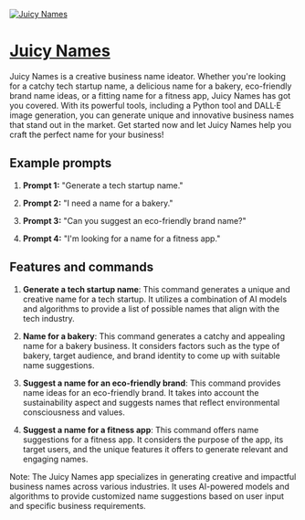 [![Juicy Names](https://files.oaiusercontent.com/file-Bc699esCdtkttGkhMikb5o5u?se=2123-10-16T10%3A39%3A23Z&sp=r&sv=2021-08-06&sr=b&rscc=max-age%3D31536000%2C%20immutable&rscd=attachment%3B%20filename%3D6df05d3a-1e94-4e06-874a-f20e106e675b.png&sig=JvEeN/AXJQHZn0x1KNxGwy6BpTV0mGqB2HDF3JM0LaQ%3D)](https://chat.openai.com/g/g-FHSGdHF1I-juicy-names)

# [Juicy Names](https://chat.openai.com/g/g-FHSGdHF1I-juicy-names)

Juicy Names is a creative business name ideator. Whether you're looking for a catchy tech startup name, a delicious name for a bakery, eco-friendly brand name ideas, or a fitting name for a fitness app, Juicy Names has got you covered. With its powerful tools, including a Python tool and DALL·E image generation, you can generate unique and innovative business names that stand out in the market. Get started now and let Juicy Names help you craft the perfect name for your business!

## Example prompts

1. **Prompt 1:** "Generate a tech startup name."

2. **Prompt 2:** "I need a name for a bakery."

3. **Prompt 3:** "Can you suggest an eco-friendly brand name?"

4. **Prompt 4:** "I'm looking for a name for a fitness app."

## Features and commands

1. **Generate a tech startup name**: This command generates a unique and creative name for a tech startup. It utilizes a combination of AI models and algorithms to provide a list of possible names that align with the tech industry.

2. **Name for a bakery**: This command generates a catchy and appealing name for a bakery business. It considers factors such as the type of bakery, target audience, and brand identity to come up with suitable name suggestions.

3. **Suggest a name for an eco-friendly brand**: This command provides name ideas for an eco-friendly brand. It takes into account the sustainability aspect and suggests names that reflect environmental consciousness and values.

4. **Suggest a name for a fitness app**: This command offers name suggestions for a fitness app. It considers the purpose of the app, its target users, and the unique features it offers to generate relevant and engaging names.

Note: The Juicy Names app specializes in generating creative and impactful business names across various industries. It uses AI-powered models and algorithms to provide customized name suggestions based on user input and specific business requirements.